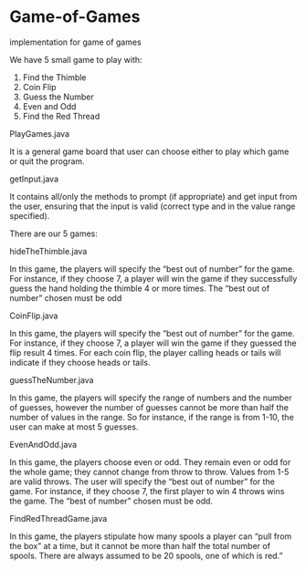 # Game-of-Games
implementation for game of games

We have 5 small game to play with:
 1. Find the Thimble
 2. Coin Flip
 3. Guess the Number
 4. Even and Odd
 5. Find the Red Thread

PlayGames.java

It is a general game board that user can choose either to play which game or quit the program.

getInput.java

It contains all/only the methods to prompt (if appropriate) and get input from the user, ensuring that the input is valid (correct type and in the value range specified).

There are our 5 games:

hideTheThimble.java

In this game, the players will specify the “best out of number” for the game. For instance, if they choose 7, a player will win the game if they successfully guess the hand holding the thimble 4 or more times. The “best out of number” chosen must be odd

CoinFlip.java

In this game, the players will specify the “best out of number” for the game. For instance, if they choose 7, a player will win the game if they guessed the flip result 4 times. For each coin flip, the player calling heads or tails will indicate if they choose heads or tails.

guessTheNumber.java

In this game, the players will specify the range of numbers and the number of guesses, however the number of guesses cannot be more than half the number of values in the range. So for instance, if the range is from 1-10, the user can make at most 5 guesses.

EvenAndOdd.java

In this game, the players choose even or odd. They remain even or odd for the whole game; they cannot change from throw to throw. Values from 1-5 are valid throws. The user will specify the “best out of number” for the game. For instance, if they choose 7, the first player to win 4 throws wins the game. The “best of number” chosen must be odd.

FindRedThreadGame.java

In this game, the players stipulate how many spools a player can “pull from the box” at a time, but it cannot be more than half the total number of spools. There are always assumed to be 20 spools, one of which is red.”

